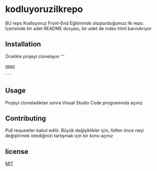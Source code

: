 # kodluyoruzilkrepo
BU repo Kodluyoruz Front-End Eğitiminde oluşturduğumuz ilk repo. İçerisinde bir adet README dosyası, bir adet de index.html barındırıyor
 



 ## Installation

 Öcelikle projeyi clonelayın
    '''

  [repo](https://github.com/mertalit/kodluyoruzilkrepo) 
    
    '''

 ## Usage 

 Projeyi cloneladıktan sonra Visual Studio Code programında açınız

 ## Contributing

 Pull requestler kabul edilir. Büyük değişiklikler için, lütfen önce neyi değiştirmek istediğinizi tartışmak için bir konu açınız

 ## license

 [MIT](https://github.com/mertalit/kodluyoruzilkrepo/blob/main/LICENSE)